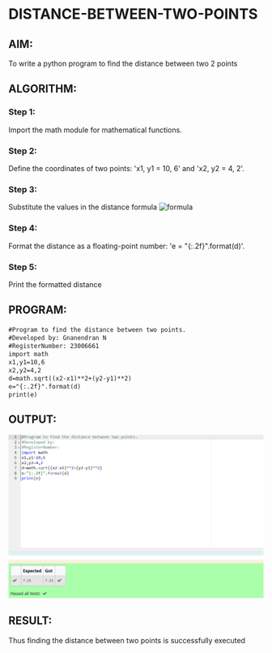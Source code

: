 # DISTANCE-BETWEEN-TWO-POINTS

## AIM:
To write a python program to find the distance between two 2 points
## ALGORITHM:
### Step 1: 
Import the math module for mathematical functions.
### Step 2: 
Define the coordinates of two points: 'x1, y1 = 10, 6' and 'x2, y2 = 4, 2'. 
### Step 3: 
Substitute the values in the distance formula  ![formula](/formula.JPG)
### Step 4: 
Format the distance as a floating-point number: 'e = "{:.2f}".format(d)'.
### Step 5: 
Print the formatted distance
## PROGRAM:
```
#Program to find the distance between two points.
#Developed by: Gnanendran N
#RegisterNumber: 23006661
import math
x1,y1=10,6
x2,y2=4,2
d=math.sqrt((x2-x1)**2+(y2-y1)**2)
e="{:.2f}".format(d)
print(e)
```
## OUTPUT:
![output](/distance.png)
## RESULT:
Thus finding the distance between two points is successfully executed
